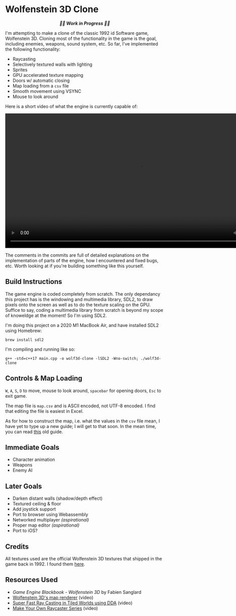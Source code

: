 # Wolfenstein 3D Clone

<p align="center"><b><i>
🚧🚧  Work in Progress  🚧🚧
</i></b></p>

I'm attempting to make a clone of the classic 1992 id Software game, Wolfenstein 3D. Cloning most of the functionality in the game is the goal, including enemies, weapons, sound system, etc. So far, I've implemented the following functionality:
- Raycasting
- Selectively textured walls with lighting
- Sprites
- GPU accelerated texture mapping
- Doors w/ automatic closing
- Map loading from a `csv` file
- Smooth movement using VSYNC
- Mouse to look around

Here is a short video of what the engine is currently capable of:

<div align="center">
  <video src="https://user-images.githubusercontent.com/25702188/213652164-ee0d2622-4c79-4e63-87d3-8f52f17b8080.mp4" width=852/>
</div>

The comments in the commits are full of detailed explanations on the implementation of parts of the engine, how I encountered and fixed bugs, etc. Worth looking at if you're building something like this yourself.

## Build Instructions
The game engine is coded completely from scratch. The only dependancy this project has is the windowing and multimedia library, SDL2, to draw pixels onto the screen as well as to do the texture scaling on the GPU. Suffice to say, coding a multimedia library from scratch is beyond my scope of knoweldge at the moment! So I'm using SDL2.

I'm doing this project on a 2020 M1 MacBook Air, and have installed SDL2 using Homebrew:
```
brew install sdl2
```
I'm compiling and running like so:
```
g++ -std=c++17 main.cpp -o wolf3d-clone -lSDL2 -Wno-switch; ./wolf3d-clone
```
## Controls & Map Loading
`W`, `A`, `S`, `D` to move, mouse to look around, `spacebar` for opening doors, `Esc` to exit game.

The map file is `map.csv` and is ASCII encoded, not UTF-8 encoded. I find that editing the file is easiest in Excel.

As for how to construct the map, i.e. what the values in the `csv` file mean, I have yet to type up a new guide; I will get to that soon. In the mean time, you can read [this](https://github.com/e6quisitory/wolf3d-clone/commit/3f9f9e308629098a29df2e3ec8103fddd3fc51c0#commitcomment-88618626) old guide.

## Immediate Goals
- Character animation
- Weapons
- Enemy AI

## Later Goals
- Darken distant walls (shadow/depth effect)
- Textured ceiling & floor
- Add joystick support
- Port to browser using Webassembly
- Networked multiplayer _(aspirational)_
- Proper map editor _(aspirational)_
- Port to iOS?

## Credits
All textures used are the official Wolfenstein 3D textures that shipped in the game back in 1992. I found them [here](https://www.spriters-resource.com/pc_computer/wolfenstein3d/).

## Resources Used
- _Game Engine Blackbook - Wolfenstein 3D_ by Fabien Sanglard
- [Wolfenstein 3D's map renderer](https://www.youtube.com/watch?v=eOCQfxRQ2pY) (video)
- [Super Fast Ray Casting in Tiled Worlds using DDA](https://www.youtube.com/watch?v=NbSee-XM7WA) (video)
- [Make Your Own Raycaster Series](https://www.youtube.com/watch?v=gYRrGTC7GtA) (video)
